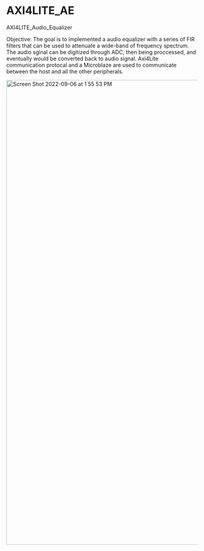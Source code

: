 # AXI4LITE_AE
AXI4LITE_Audio_Equalizer

Objective: 
  The goal is to implemented a audio equalizer with a series of FIR filters that can be used to attenuate a wide-band of frequency spectrum. The audio sginal can be digitized through ADC, then being proccessed, and eventually would be converted back to audio signal. Axi4Lite communication protocal and a Microblaze are used to communicate between the host and all the other peripherals. 
  
<img width="1224" alt="Screen Shot 2022-09-06 at 1 55 53 PM" src="https://user-images.githubusercontent.com/42010432/188736413-4b51ec93-74b0-47bb-8004-17659f5b7121.png">
